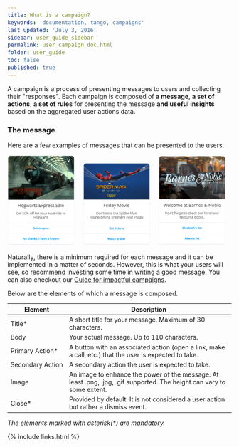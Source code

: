 ```yaml
---
title: What is a campaign?
keywords: 'documentation, tango, campaigns'
last_updated: 'July 3, 2016'
sidebar: user_guide_sidebar
permalink: user_campaign_doc.html
folder: user_guide
toc: false
published: true
---
```


A campaign is a process of presenting messages to users and collecting their "responses". Each campaign is composed of **a message**, **a set of actions**, **a set of rules** for presenting the message **and useful insights** based on the aggregated user actions data.

### The message


Here are a few examples of messages that can be presented to the users.


<img src="https://raw.githubusercontent.com/tangotargeting/documentation/gh-pages/images/Hogwarts%20Express%20Sale%20Message.png" style="width:30%; display:inline;"/> 
<img src="https://raw.githubusercontent.com/tangotargeting/documentation/gh-pages/images/Spider-Man%20Homecoming%20Message.png" style="width:30%; display:inline-block; margin-left:15px;"/>
<img src="https://raw.githubusercontent.com/tangotargeting/documentation/gh-pages/images/Barnes%20%26%20Noble%20Message.png" style="width:30%; display:inline-block; margin-left:15px;"/>


Naturally, there is a minimum required for each message and it can be implemented in a matter of seconds. However, this is what your users will see, so recommend investing some time in writing a good message. You can also checkout our [Guide for impactful campaigns](www.google.com).


Below are the elements of which a message is composed. 


| Element          | Description |
|------------------|-------------|
| Title*           | A short title for your message. Maximum of 30 characters.                                              |
| Body             | Your actual message. Up to 110 characters.                                                             |
| Primary&nbsp;Action*  | A button with an associated action (open a link, make a call, etc.) that the user is expected to take. |
| Secondary&nbsp;Action | A secondary action the user is expected to take.                                                       |
| Image            | An image to enhance the power of the message. At least .png, .jpg, .gif supported. The height can vary to some extent.                     |
| Close*           | Provided by default. It is not considered a user action but rather a dismiss event. 

_The elements marked with asterisk(*) are mandatory._

{% include links.html %}
